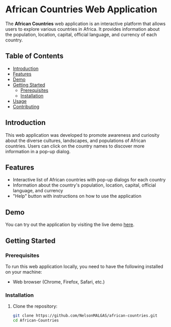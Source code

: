 # African Countries Web Application

The **African Countries** web application is an interactive platform that allows users to explore various countries in Africa. It provides information about the population, location, capital, official language, and currency of each country.

## Table of Contents
- [Introduction](#introduction)
- [Features](#features)
- [Demo](#demo)
- [Getting Started](#getting-started)
  - [Prerequisites](#prerequisites)
  - [Installation](#installation)
- [Usage](#usage)
- [Contributing](#contributing)

## Introduction
This web application was developed to promote awareness and curiosity about the diverse cultures, landscapes, and populations of African countries. Users can click on the country names to discover more information in a pop-up dialog.

## Features
- Interactive list of African countries with pop-up dialogs for each country
- Information about the country's population, location, capital, official language, and currency
- "Help" button with instructions on how to use the application

## Demo
You can try out the application by visiting the live demo [here](#).

## Getting Started
### Prerequisites
To run this web application locally, you need to have the following installed on your machine:
- Web browser (Chrome, Firefox, Safari, etc.)

### Installation
1. Clone the repository:
   ```bash
   git clone https://github.com/NelsonMALGAS/african-countries.git
   cd African-Countries

